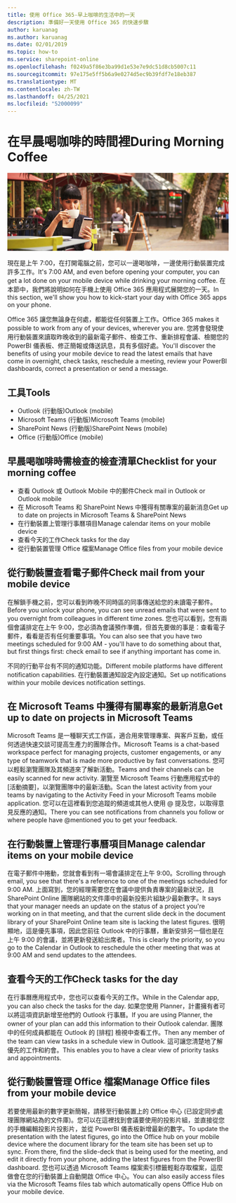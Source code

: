 ```yaml
---
title: 使用 Office 365-早上咖啡的生活中的一天
description: 準備好一天使用 Office 365 的快速步驟
author: karuanag
ms.author: karuanag
ms.date: 02/01/2019
ms.topic: how-to
ms.service: sharepoint-online
ms.openlocfilehash: f0249a5f86e3ba99d1e53e7e9dc51d8cb5007c11
ms.sourcegitcommit: 97e175e5ff5b6a9e0274d5ec9b39fdf7e18eb387
ms.translationtype: MT
ms.contentlocale: zh-TW
ms.lasthandoff: 04/25/2021
ms.locfileid: "52000099"
---
```

# <a name="during-morning-coffee"></a><span data-ttu-id="4afdf-103">在早晨喝咖啡的時間裡</span><span class="sxs-lookup"><span data-stu-id="4afdf-103">During Morning Coffee</span></span>

![早晨咖啡圖片](media/ditl_coffee.png)

<span data-ttu-id="4afdf-105">現在是上午 7:00，在打開電腦之前，您可以一邊喝咖啡，一邊使用行動裝置完成許多工作。</span><span class="sxs-lookup"><span data-stu-id="4afdf-105">It's 7:00 AM, and even before opening your computer, you can get a lot done on your mobile device while drinking your morning coffee.</span></span> <span data-ttu-id="4afdf-106">在本節中，我們將說明如何在手機上使用 Office 365 應用程式展開您的一天。</span><span class="sxs-lookup"><span data-stu-id="4afdf-106">In this section, we'll show you how to kick-start your day with Office 365 apps on your phone.</span></span>

<span data-ttu-id="4afdf-107">Office 365 讓您無論身在何處，都能從任何裝置上工作。</span><span class="sxs-lookup"><span data-stu-id="4afdf-107">Office 365 makes it possible to work from any of your devices, wherever you are.</span></span> <span data-ttu-id="4afdf-108">您將會發現使用行動裝置來讀取昨晚收到的最新電子郵件、檢查工作、重新排程會議、檢閱您的 PowerBI 儀表板、修正簡報或傳送訊息，具有多個好處。</span><span class="sxs-lookup"><span data-stu-id="4afdf-108">You'll discover the benefits of using your mobile device to read the latest emails that have come in overnight, check tasks, reschedule a meeting, review your PowerBI dashboards, correct a presentation or send a message.</span></span> 

## <a name="tools"></a><span data-ttu-id="4afdf-109">工具</span><span class="sxs-lookup"><span data-stu-id="4afdf-109">Tools</span></span>
- <span data-ttu-id="4afdf-110">Outlook (行動版)</span><span class="sxs-lookup"><span data-stu-id="4afdf-110">Outlook (mobile)</span></span>
- <span data-ttu-id="4afdf-111">Microsoft Teams (行動版)</span><span class="sxs-lookup"><span data-stu-id="4afdf-111">Microsoft Teams (mobile)</span></span>
- <span data-ttu-id="4afdf-112">SharePoint News (行動版)</span><span class="sxs-lookup"><span data-stu-id="4afdf-112">SharePoint News (mobile)</span></span>
- <span data-ttu-id="4afdf-113">Office (行動版)</span><span class="sxs-lookup"><span data-stu-id="4afdf-113">Office (mobile)</span></span>

## <a name="checklist-for-your-morning-coffee"></a><span data-ttu-id="4afdf-114">早晨喝咖啡時需檢查的檢查清單</span><span class="sxs-lookup"><span data-stu-id="4afdf-114">Checklist for your morning coffee</span></span>
- <span data-ttu-id="4afdf-115">查看 Outlook 或 Outlook Mobile 中的郵件</span><span class="sxs-lookup"><span data-stu-id="4afdf-115">Check mail in Outlook or Outlook mobile</span></span>
- <span data-ttu-id="4afdf-116">在 Microsoft Teams 和 SharePoint News 中獲得有關專案的最新消息</span><span class="sxs-lookup"><span data-stu-id="4afdf-116">Get up to date on projects in Microsoft Teams & SharePoint News</span></span>
- <span data-ttu-id="4afdf-117">在行動裝置上管理行事曆項目</span><span class="sxs-lookup"><span data-stu-id="4afdf-117">Manage calendar items on your mobile device</span></span>
- <span data-ttu-id="4afdf-118">查看今天的工作</span><span class="sxs-lookup"><span data-stu-id="4afdf-118">Check tasks for the day</span></span>
- <span data-ttu-id="4afdf-119">從行動裝置管理 Office 檔案</span><span class="sxs-lookup"><span data-stu-id="4afdf-119">Manage Office files from your mobile device</span></span> 

## <a name="check-mail-from-your-mobile-device"></a><span data-ttu-id="4afdf-120">從行動裝置查看電子郵件</span><span class="sxs-lookup"><span data-stu-id="4afdf-120">Check mail from your mobile device</span></span>
<span data-ttu-id="4afdf-121">在解鎖手機之前，您可以看到昨晚不同時區的同事傳送給您的未讀電子郵件。</span><span class="sxs-lookup"><span data-stu-id="4afdf-121">Before you unlock your phone, you can see unread emails that were sent to you overnight from colleagues in different time zones.</span></span> <span data-ttu-id="4afdf-122">您也可以看到，您有兩個會議排定在上午 9:00，您必須為會議預作準備，但首先要做的事是：查看電子郵件，看看是否有任何重要事項。</span><span class="sxs-lookup"><span data-stu-id="4afdf-122">You can also see that you have two meetings scheduled for 9:00 AM - you'll have to do something about that, but first things first: check email to see if anything important has come in.</span></span>

<span data-ttu-id="4afdf-123">不同的行動平台有不同的通知功能。</span><span class="sxs-lookup"><span data-stu-id="4afdf-123">Different mobile platforms have different notification capabilities.</span></span> <span data-ttu-id="4afdf-124">在行動裝置通知設定內設定通知。</span><span class="sxs-lookup"><span data-stu-id="4afdf-124">Set up notifications within your mobile devices notification settings.</span></span> 

## <a name="get-up-to-date-on-projects-in-microsoft-teams"></a><span data-ttu-id="4afdf-125">在 Microsoft Teams 中獲得有關專案的最新消息</span><span class="sxs-lookup"><span data-stu-id="4afdf-125">Get up to date on projects in Microsoft Teams</span></span>
<span data-ttu-id="4afdf-126">Microsoft Teams 是一種聊天式工作區，適合用來管理專案、與客戶互動，或任何透過快速交談可提高生產力的團隊合作。</span><span class="sxs-lookup"><span data-stu-id="4afdf-126">Microsoft Teams is a chat-based workspace perfect for managing projects, customer engagements, or any type of teamwork that is made more productive by fast conversations.</span></span> <span data-ttu-id="4afdf-127">您可以輕鬆瀏覽團隊及其頻道來了解新活動。</span><span class="sxs-lookup"><span data-stu-id="4afdf-127">Teams and their channels can be easily scanned for new activity.</span></span> <span data-ttu-id="4afdf-128">瀏覽至 Microsoft Teams 行動應用程式中的 [活動摘要]，以瀏覽團隊中的最新活動。</span><span class="sxs-lookup"><span data-stu-id="4afdf-128">Scan the latest activity from your teams by navigating to the Activity Feed in your Microsoft Teams mobile application.</span></span> <span data-ttu-id="4afdf-129">您可以在這裡看到您追蹤的頻道或其他人使用 @ 提及您，以取得意見反應的通知。</span><span class="sxs-lookup"><span data-stu-id="4afdf-129">There you can see notifications from channels you follow or where people have @mentioned you to get your feedback.</span></span>  

## <a name="manage-calendar-items-on-your-mobile-device"></a><span data-ttu-id="4afdf-130">在行動裝置上管理行事曆項目</span><span class="sxs-lookup"><span data-stu-id="4afdf-130">Manage calendar items on your mobile device</span></span>
<span data-ttu-id="4afdf-131">在電子郵件中捲動，您就會看到有一場會議排定在上午 9:00。</span><span class="sxs-lookup"><span data-stu-id="4afdf-131">Scrolling through email, you see that there's a reference to one of the meetings scheduled for 9:00 AM.</span></span> <span data-ttu-id="4afdf-132">上面寫到，您的經理需要您在會議中提供負責專案的最新狀況，且 SharePoint Online 團隊網站的文件庫中的最新投影片組缺少最新數字。</span><span class="sxs-lookup"><span data-stu-id="4afdf-132">It says that your manager needs an update on the status of a project you're working on in that meeting, and that the current slide deck in the document library of your SharePoint Online team site is lacking the latest figures.</span></span> <span data-ttu-id="4afdf-133">很明顯地，這是優先事項，因此您前往 Outlook 中的行事曆，重新安排另一個也是在上午 9:00 的會議，並將更新發送給出席者。</span><span class="sxs-lookup"><span data-stu-id="4afdf-133">This is clearly the priority, so you go to the Calendar in Outlook to reschedule the other meeting that was at 9:00 AM and send updates to the attendees.</span></span>

## <a name="check-tasks-for-the-day"></a><span data-ttu-id="4afdf-134">查看今天的工作</span><span class="sxs-lookup"><span data-stu-id="4afdf-134">Check tasks for the day</span></span>
<span data-ttu-id="4afdf-135">在行事曆應用程式中，您也可以查看今天的工作。</span><span class="sxs-lookup"><span data-stu-id="4afdf-135">While in the Calendar app, you can also check the tasks for the day.</span></span> <span data-ttu-id="4afdf-136">如果您使用 Planner，計畫擁有者可以將這項資訊新增至他們的 Outlook 行事曆。</span><span class="sxs-lookup"><span data-stu-id="4afdf-136">If you are using Planner, the owner of your plan can add this information to their Outlook calendar.</span></span> <span data-ttu-id="4afdf-137">團隊中的任何成員都能在 Outlook 的 [排程] 檢視中查看工作。</span><span class="sxs-lookup"><span data-stu-id="4afdf-137">Then any member of the team can view tasks in a schedule view in Outlook.</span></span> <span data-ttu-id="4afdf-138">這可讓您清楚地了解優先的工作和約會。</span><span class="sxs-lookup"><span data-stu-id="4afdf-138">This enables you to have a clear view of priority tasks and appointments.</span></span>  

## <a name="manage-office-files-from-your-mobile-device"></a><span data-ttu-id="4afdf-139">從行動裝置管理 Office 檔案</span><span class="sxs-lookup"><span data-stu-id="4afdf-139">Manage Office files from your mobile device</span></span>
<span data-ttu-id="4afdf-140">若要使用最新的數字更新簡報，請移至行動裝置上的 Office 中心 (已設定同步處理團隊網站為的文件庫)。您可以在這裡找到會議要使用的投影片組，並直接從您的手機編輯投影片投影片，並從 PowerBI 儀表板新增最新的數字。</span><span class="sxs-lookup"><span data-stu-id="4afdf-140">To update the presentation with the latest figures, go into the Office hub on your mobile device where the document library for the team site has been set up to sync. From there, find the slide-deck that is being used for the meeting, and edit it directly from your phone, adding the latest figures from the PowerBI dashboard.</span></span> <span data-ttu-id="4afdf-141">您也可以透過 Microsoft Teams 檔案索引標籤輕鬆存取檔案，這麼做會在您的行動裝置上自動開啟 Office 中心。</span><span class="sxs-lookup"><span data-stu-id="4afdf-141">You can also easily access files via the Microsoft Teams files tab which automatically opens Office Hub on your mobile device.</span></span> 